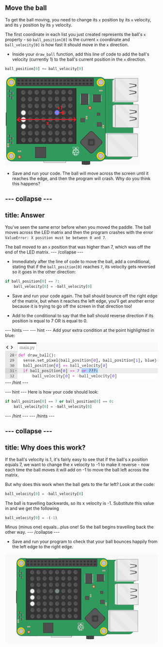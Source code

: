 ## Move the ball

To get the ball moving, you need to change its `x` position by its `x` velocity, and its `y` position by its `y` velocity.

The first coordinate in each list you just created represents the ball's `x` property - so `ball_position[0]` is the current `x` coordinate and `ball_velocity[0]` is how fast it should move in the `x` direction.

+ Inside your `draw_ball` function, add this line of code to add the ball's velocity (currently 1) to the ball's current position in the `x` direction.

``` python
ball_position[0] += ball_velocity[0]
```

![Velocity x](images/velocity-x.png)

+ Save and run your code. The ball will move across the screen until it reaches the edge, and then the program will crash. Why do you think this happens?

--- collapse ---
---
title: Answer
---
You've seen the same error before when you moved the paddle. The ball moves across the LED matrix and then the program crashes with the error `ValueError: X position must be between 0 and 7`.

The ball moved to an `x` position that was higher than 7, which was off the end of the LED matrix.
--- /collapse ---

+ Immediately after the line of code to move the ball, add a conditional, stating that if the `ball_position[0]` reaches `7`, its velocity gets reversed so it goes in the other direction:

``` python
if ball_position[0] == 7:
	ball_velocity[0] = -ball_velocity[0]
```

+ Save and run your code again. The ball should bounce off the right edge of the matrix, but when it reaches the left edge, you'll get another error because it is trying to go off the screen in that direction too!

+ Add to the conditional to say that the ball should reverse direction if its position is equal to 7 OR is equal to 0.

--- hints ---
--- hint ---
Add your extra condition at the point highlighted in blue:

![Add to conditional](images/add-to-conditional.png)
--- /hint ---

--- hint ---
Here is how your code should look:
``` python
if ball_position[0] == 7 or ball_position[0] == 0:
    ball_velocity[0] = -ball_velocity[0]
```
--- /hint ---
--- /hints ---

--- collapse ---
---
title: Why does this work?
---
If the ball's velocity is 1, it's fairly easy to see that if the ball's x position equals 7, we want to change the x velocity to -1 to make it reverse - now each time the ball moves it will add on -1 to move the ball left across the matrix.

But why does this work when the ball gets to the far left? Look at the code:

```python
ball_velocity[0] = -ball_velocity[0]
```

The ball is travelling backwards, so its x velocity is -1. Substitute this value in and we get the following

```python
ball_velocity[0] = -(-1)
```

Minus (minus one) equals...plus one! So the ball begins travelling back the other way.
--- /collapse ---

+ Save and run your program to check that your ball bounces happily from the left edge to the right edge.

![Bouncing ball](images/bouncing-ball.gif)
